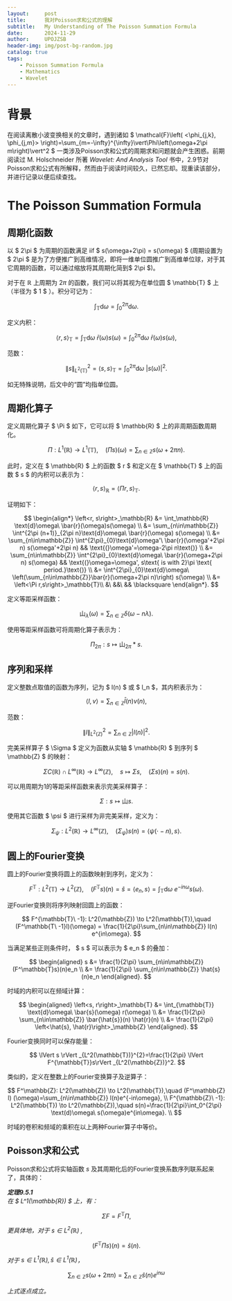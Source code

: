 ```yaml
---
layout:     post
title:      我对Poisson求和公式的理解
subtitle:   My Understanding of The Poisson Summation Formula
date:       2024-11-29
author:     UPOJZSB
header-img: img/post-bg-random.jpg
catalog: true
tags:
    - Poisson Summation Formula
    - Mathematics
    - Wavelet
---
```


# 背景

在阅读离散小波变换相关的文章时，遇到诸如 $ \mathcal{F}\left( <\phi_{j,k}, \phi_{j,m}> \right)=\sum_{m=-\infty}^{\infty}\vert\Phi\left(\omega+2\pi m\right)\vert^2 $ 一类涉及Poisson求和公式的周期求和问题就会产生困惑。前期阅读过 M. Holschneider 所著 *Wavelet: And Analysis Tool* 书中，2.9节对Poisson求和公式有所解释，然而由于阅读时间较久，已然忘却。现重读该部分，并进行记录以便后续查找。

# The Poisson Summation Formula

## 周期化函数

以 $ 2\pi $ 为周期的函数满足 iif $ s(\omega+2\pi) = s(\omega) $ (周期设置为 $ 2\pi $ 是为了方便推广到高维情况，即将一维单位圆推广到高维单位球，对于其它周期的函数，可以通过缩放将其周期化简到$ 2\pi $)。

对于在 $\mathbb{R}$ 上周期为 $2\pi$ 的函数，我们可以将其视为在单位圆 $ \mathbb{T} $ 上 （半径为 $ 1 $ ）。积分可记为：

$$
\int_{\mathbb{T}} \text{d}\omega = \int_{0}^{2\pi}\text{d}\omega.
$$

定义内积：

$$
\left<r,s\right>_\mathbb{T}=\int_{\mathbb{T}} \text{d}\omega\ \bar{r}(\omega)s(\omega) = \int_{0}^{2\pi}\text{d}\omega\ \bar{r}(\omega)s(\omega),
$$

范数：

$$
\lVert s \rVert^2_{L^2(\mathbb{T})} =\left<s,s\right>_\mathbb{T} = \int_{0}^{2\pi}\text{d}\omega\ \left|s(\omega)\right|^2.
$$

如无特殊说明，后文中的“圆”均指单位圆。


## 周期化算子

定义周期化算子 $ \Pi $ 如下，它可以将 $ \mathbb{R} $ 上的非周期函数周期化。

$$
\Pi : L^1\left(\mathbb{R}\right) \to L^1(\mathbb{T}), \quad (\Pi s)(\omega) = \sum_{n\in\mathbb{Z}} s(\omega + 2 \pi n).
$$

此时，定义在 $ \mathbb{R} $ 上的函数 $ r $ 和定义在 $ \mathbb{T} $ 上的函数 $ s $ 的内积可以表示为： 

$$ 
\left<r, s\right>_\mathbb{R}=\left<\Pi r, s\right>_\mathbb{T}.
$$

证明如下：

$$
\begin{align*}
\left<r, s\right>_\mathbb{R} &= \int_\mathbb{R} \text{d}\omega\ \bar{r}(\omega)s(\omega) \\
    &= \sum_{n\in\mathbb{Z}} \int^{2\pi (n+1)}_{2\pi n}\text{d}\omega\ \bar{r}(\omega) s(\omega) \\
    &= \sum_{n\in\mathbb{Z}} \int^{2\pi}_{0}\text{d}\omega'\ \bar{r}(\omega'+2\pi n) s(\omega'+2\pi n) && \text{(}\omega'=\omega-2\pi n\text{)} \\
    &= \sum_{n\in\mathbb{Z}} \int^{2\pi}_{0}\text{d}\omega\ \bar{r}(\omega+2\pi n) s(\omega) && \text{(}\omega=\omega', s\text{ is with 2}\pi \text{ period.}\text{)} \\
    &=  \int^{2\pi}_{0}\text{d}\omega\ \left(\sum_{n\in\mathbb{Z}}\bar{r}(\omega+2\pi n)\right) s(\omega) \\
    &= \left<\Pi r,s\right>_\mathbb{T}\\
    &\ &&\ && \blacksquare
\end{align*}.
$$

定义等距采样函数：

$$
 \text{山}_\lambda(\omega) = \sum_{n\in\mathbb{Z}}\delta(\omega-n\lambda).
$$

 使用等距采样函数可将周期化算子表示为：

$$
\Pi_{2\pi}: s\mapsto  \text{山}_{2\pi} * s.
$$

## 序列和采样

定义整数点取值的函数为序列，记为 $ l(n) $ 或 $ l_n $，其内积表示为：

$$
\left<l, v\right> = \sum_{n\in\mathbb{Z}} \bar{l}(n)v(n),
$$

范数：

$$
\lVert l \rVert^2_{L^2(\mathbb{Z})} = \sum_{n\in\mathbb{Z}} \vert{l}(n)\vert^2.
$$

完美采样算子 $ \Sigma $ 定义为函数从实轴 $ \mathbb{R} $ 到序列 $ \mathbb{Z} $ 的映射：

$$
\Sigma C(\mathbb{R}) \cap L^\infty(\mathbb{R}) \to L^\infty(\mathbb{Z}), \quad s \mapsto \Sigma s, \quad (\Sigma s)(n) = s(n).
$$

可以用周期为1的等距采样函数来表示完美采样算子：

$$
\Sigma: s\mapsto \text{山}s.
$$

使用其它函数 $ \psi $ 进行采样为非完美采样，定义为：

$$
\Sigma_\psi: L^2(\mathbb{R})\to L^\infty(\mathbb{Z}), \quad (\Sigma_\psi) s(n) = \left<\psi(\cdot-n), s\right>.
$$

## 圆上的Fourier变换

圆上的Fourier变换将圆上的函数映射到序列，定义为：

$$
F^{\mathbb{T}}: L^2(\mathbb{T}) \to L^2(\mathbb{Z}),\quad (F^\mathbb{T}s)(n) = \hat{s} = \left<e_n, s\right> = \int_{\mathbb{T}} \text{d} \omega\ e^{-in\omega}s(\omega).
$$

逆Fourier变换则将序列映射回圆上的函数：

$$
F^{\mathbb{T}\ -1}: L^2(\mathbb{Z}) \to L^2(\mathbb{T}),\quad (F^\mathbb{T\ -1}l)(\omega) = \frac{1}{2\pi}\sum_{n\in\mathbb{Z}} l(n) e^{in\omega}.
$$

当满足某些正则条件时， $ s $ 可以表示为 $ e_n $ 的叠加：

$$
\begin{aligned}
s   &= \frac{1}{2\pi} \sum_{n\in\mathbb{Z}} (F^\mathbb{T}s)(n)e_n \\
    &=  \frac{1}{2\pi} \sum_{n\in\mathbb{Z}} \hat{s}(n)e_n
\end{aligned}.
$$

时域的内积可以在频域计算：

$$
\begin{aligned}
\left<s, r\right>_\mathbb{T}    &= \int_{\mathbb{T}} \text{d}\omega\ \bar{s}(\omega) r(\omega) \\
                                &= \frac{1}{2\pi} \sum_{n\in\mathbb{Z}} \bar{\hat{s}}(n) \hat{r}(n) \\
                                &= \frac{1}{2\pi} \left<\hat{s}, \hat{r}\right>_\mathbb{Z}
\end{aligned}.
$$

Fourier变换同时可以保存能量：

$$
\lVert s \rVert _{L^2(\mathbb{T})}^{2}=\frac{1}{2\pi} \lVert F^{\mathbb{T}}s\rVert _{L^2(\mathbb{Z})}^2.
$$

类似的，定义在整数上的Fourier变换算子及逆算子：

$$
F^\mathbb{Z}: L^2(\mathbb{Z}) \to L^2(\mathbb{T}),\quad (F^\mathbb{Z} l) (\omega)=\sum_{n\in\mathbb{Z}} l(n)e^{-in\omega}, \\
F^{\mathbb{Z}\ -1}: L^2(\mathbb{T}) \to L^2(\mathbb{Z}),\quad s(n)=\frac{1}{2\pi}\int_0^{2\pi} \text(d)\omega\ s(\omega)e^{in\omega}. \\
$$

时域的卷积和频域的乘积在以上两种Fourier算子中等价。

## Poisson求和公式

Poisson求和公式将实轴函数 $s$ 及其周期化后的Fourier变换系数序列联系起来了，具体的：

***定理9.5.1*** \
*在 $ L^1(\mathbb{R}) $ 上，有：*

$$
\Sigma F= F^\mathbb{T}\Pi,
$$

*更具体地，对于 $s \in L^2(\mathbb{R})$ ,*

$$
(F^\mathbb{T}\Pi s)(n)=\hat{s}(n).
$$

*对于 $s \in L^1(\mathbb{R}), \hat{s} \in L^1(\mathbb{R})$，*

$$
\sum_{n\in\mathbb{Z}}s(\omega+2\pi n) = \sum_{n\in\mathbb{Z}}\hat{s}(n)e^{in\omega}
$$

*上式逐点成立。*